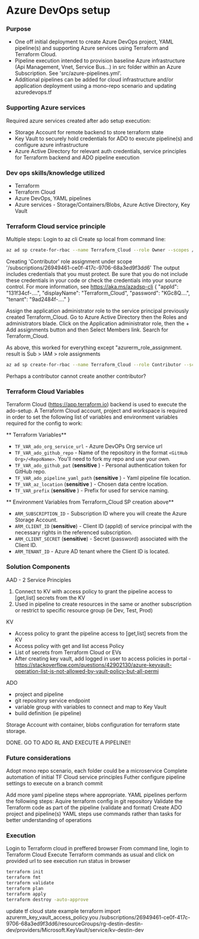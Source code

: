 # Azure DevOps setup #

### Purpose ###

* One off initial deployment to create Azure DevOps project, YAML pipeline(s) and supporting Azure services using Terraform and Terraform Cloud.
* Pipeline execution intended to provision baseline Azure infrastructure (Api Management, Vnet, Service Bus...) in src folder within an Azure Subscription. See 'src/azure-pipelines.yml'.
* Additional pipelines can be added for cloud infrastructure and/or application deployment using a mono-repo scenario and updating azuredevops.tf

### Supporting Azure services ###
Required azure services created after ado setup execution:
* Storage Account for remote backend to store terraform state
* Key Vault to securely hold credentials for ADO to execute pipeline(s) and configure azure infrastructure
* Azure Active Directory for relevant auth credentials, service principles for Terraform backend and ADO pipeline execution

### Dev ops skills/knowledge utilized ###
* Terraform
* Terraform Cloud
* Azure DevOps, YAML pipelines
* Azure services - Storage/Containers/Blobs, Azure Active Directory, Key Vault

### Terraform Cloud service principle ###
Multiple steps:
Login to az cli
Create sp local from command line:

```bash
az ad sp create-for-rbac --name Terraform_Cloud --role Owner --scopes /subscriptions/26949461-ce0f-417c-9706-68a3ed9f3dd6
```

Creating 'Contributor' role assignment under scope '/subscriptions/26949461-ce0f-417c-9706-68a3ed9f3dd6'
The output includes credentials that you must protect. Be sure that you do not include these credentials in your code or check the credentials into your source control. For more information, see https://aka.ms/azadsp-cli
{
  "appId": "131f34cf-....",
  "displayName": "Terraform_Cloud",
  "password": "KGc8Q....",
  "tenant": "9ad2484f-...."
}


Assign the application administrator role to the service principal previously created Terraform_Cloud.
Go to Azure Active Directory then the Roles and administrators blade. Click on the Application administrator role, then the + Add assignments button and then Select Members link. Search for Terraform_Cloud.

As above, this worked for everything except "azurerm_role_assignment. result is Sub > IAM > role assignments
```bash
az ad sp create-for-rbac --name Terraform_Cloud --role Contributor --scopes /subscriptions/26949461-ce0f-417c-9706-68a3ed9f3dd6
```

Perhaps a contributor cannot create another contributor?

### Terraform Cloud Variables ###
Terraform Cloud (https://app.terraform.io) backend is used to execute the ado-setup. A Terraform Cloud account, project and workspace is required in order to set the following list of variables and environment variables required for the config to work:

** Terraform Variables**
* `TF_VAR_ado_org_service_url` - Azure DevOPs Org service url
* `TF_VAR_ado_github_repo` - Name of the repository in the format `<GitHub Org>/<RepoName>`. You'll need to fork my repo and use your own.
* `TF_VAR_ado_github_pat` (**sensitive** ) - Personal authentication token for GitHub repo.
* `TF_VAR_ado_pipeline_yaml_path` (**sensitive** ) - Yaml pipeline file location.
* `TF_VAR_az_location` (**sensitive** ) - Chosen data centre location.
* `TF_VAR_prefix` (**sensitive** ) - Prefix for used for service naming.

** Environment Variables from Terraform_Cloud SP creation above**

* `ARM_SUBSCRIPTION_ID` - Subscription ID where you will create the Azure Storage Account.
* `ARM_CLIENT_ID` (**sensitive**) - Client ID (appId) of service principal with the necessary rights in the referenced subscription.
* `ARM_CLIENT_SECRET` (**sensitive**) - Secret (password) associated with the Client ID.
* `ARM_TENANT_ID` - Azure AD tenant where the Client ID is located.

### Solution Components ###
AAD - 2 Service Principles
1. Connect to KV with access policy to grant the pipeline access to [get,list] secrets from the KV
2. Used in pipeline to create resources in the same or another subscription or restrict to specific resource group (ie Dev, Test, Prod)

KV
* Access policy to grant the pipeline access to [get,list] secrets from the KV
* Access policy with get and list access Policy
* List of secrets from Terraform Cloud or EVs
* After creating key vault, add logged in user to access policies in portal - https://stackoverflow.com/questions/42902130/azure-keyvault-operation-list-is-not-allowed-by-vault-policy-but-all-permi

ADO
* project and pipeline
* git repository service endpoint
* variable group with variables to connect and map to Key Vault
* build definition (ie pipeline)

Storage Account with container, blobs configuration for terraform state storage.

DONE. GO TO ADO RL AND EXECUTE A PIPELINE!!

### Future considerations ###
Adopt mono repo scenario, each folder could be a microservice
Complete automation of initial TF Cloud service principles
Futher configure pipeline settings to execute on a branch commit

Add more yaml pipeline steps where appropriate. YAML pipelines perform the following steps:
Aquire terraform config in git repository
Validate the Terraform code as part of the pipeline (validate and format)
Create ADO project and pipeline(s)
YAML steps use commands rather than tasks for better understanding of operations

### Execution ###
Login to Terraform cloud in preffered browser
From command line, login to Terraform Cloud
Execute Terraform commands as usual and click on provided url to see execution run status in browser

```bash
terraform init
terraform fmt
terraform validate
terraform plan
terraform apply
terraform destroy -auto-approve
```

update tf cloud state example
terraform import azurerm_key_vault_access_policy.you /subscriptions/26949461-ce0f-417c-9706-68a3ed9f3dd6/resourceGroups/rg-destin-destin-dev/providers/Microsoft.KeyVault/service/kv-destin-dev
